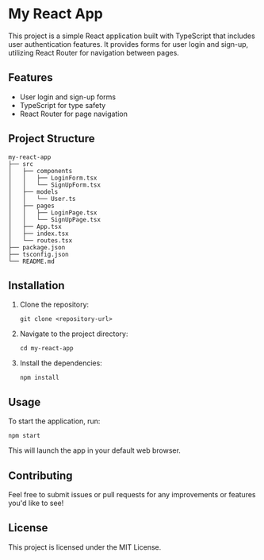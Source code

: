 # My React App

This project is a simple React application built with TypeScript that includes user authentication features. It provides forms for user login and sign-up, utilizing React Router for navigation between pages.

## Features

- User login and sign-up forms
- TypeScript for type safety
- React Router for page navigation

## Project Structure

```
my-react-app
├── src
│   ├── components
│   │   ├── LoginForm.tsx
│   │   └── SignUpForm.tsx
│   ├── models
│   │   └── User.ts
│   ├── pages
│   │   ├── LoginPage.tsx
│   │   └── SignUpPage.tsx
│   ├── App.tsx
│   ├── index.tsx
│   └── routes.tsx
├── package.json
├── tsconfig.json
└── README.md
```

## Installation

1. Clone the repository:
   ```
   git clone <repository-url>
   ```
2. Navigate to the project directory:
   ```
   cd my-react-app
   ```
3. Install the dependencies:
   ```
   npm install
   ```

## Usage

To start the application, run:
```
npm start
```
This will launch the app in your default web browser.

## Contributing

Feel free to submit issues or pull requests for any improvements or features you'd like to see!

## License

This project is licensed under the MIT License.